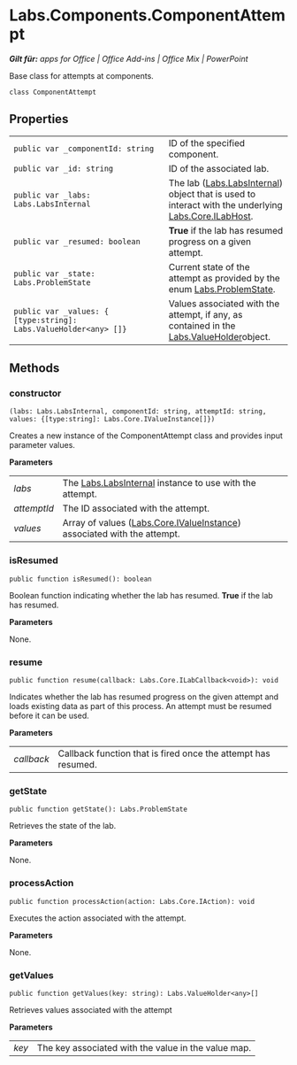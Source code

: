 
# Labs.Components.ComponentAttempt

 _**Gilt für:** apps for Office | Office Add-ins | Office Mix | PowerPoint_

Base class for attempts at components.

```
class ComponentAttempt
```


## Properties


|||
|:-----|:-----|
| `public var _componentId: string`|ID of the specified component.|
| `public var _id: string`|ID of the associated lab.|
| `public var _labs: Labs.LabsInternal`|The lab ([Labs.LabsInternal](http://msdn.microsoft.com/library/599fb2c4-bb16-4422-84ad-10ed85a14018.aspx)) object that is used to interact with the underlying [Labs.Core.ILabHost](../../reference/office-mix/labs.core.ilabhost.md).|
| `public var _resumed: boolean`|**True** if the lab has resumed progress on a given attempt.|
| `public var _state: Labs.ProblemState`|Current state of the attempt as provided by the enum [Labs.ProblemState](../../reference/office-mix/labs.problemstate.md).|
| `public var _values: { [type:string]: Labs.ValueHolder<any> []}`|Values associated with the attempt, if any, as contained in the [Labs.ValueHolder](../../reference/office-mix/labs.valueholder.md)object.|

## Methods




### constructor

 `(labs: Labs.LabsInternal, componentId: string, attemptId: string, values: {[type:string]: Labs.Core.IValueInstance[]})`

Creates a new instance of the ComponentAttempt class and provides input parameter values.

 **Parameters**


|||
|:-----|:-----|
| _labs_|The [Labs.LabsInternal](http://msdn.microsoft.com/library/599fb2c4-bb16-4422-84ad-10ed85a14018.aspx) instance to use with the attempt.|
| _attemptId_|The ID associated with the attempt.|
| _values_|Array of values ([Labs.Core.IValueInstance](../../reference/office-mix/labs.core.ivalueinstance.md)) associated with the attempt.|

### isResumed

 `public function isResumed(): boolean`

Boolean function indicating whether the lab has resumed.  **True** if the lab has resumed.

 **Parameters**

None.


### resume

 `public function resume(callback: Labs.Core.ILabCallback<void>): void`

Indicates whether the lab has resumed progress on the given attempt and loads existing data as part of this process. An attempt must be resumed before it can be used.

 **Parameters**


|||
|:-----|:-----|
| _callback_|Callback function that is fired once the attempt has resumed.|

### getState

 `public function getState(): Labs.ProblemState`

Retrieves the state of the lab.

 **Parameters**

None.


### processAction

 `public function processAction(action: Labs.Core.IAction): void`

Executes the action associated with the attempt.

 **Parameters**

None.


### getValues

 `public function getValues(key: string): Labs.ValueHolder<any>[]`

Retrieves values associated with the attempt

 **Parameters**


|||
|:-----|:-----|
| _key_|The key associated with the value in the value map.|

